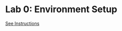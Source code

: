 
# Lab 0: Environment Setup


[See Instructions](https://docs.google.com/document/d/1-HyqywVLCCFZxh0f9p59UpXINqc6m7pGK5W5F3kou3c/edit#heading=h.z78thuhxj2ua)
